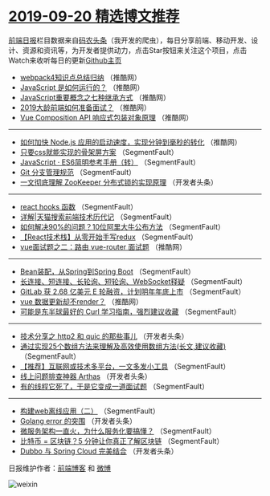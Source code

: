 # [2019-09-20 精选博文推荐](https://toutiao.qdkfweb.cn/date/2019/09/20)

[前端日报](https://qdkfweb.cn/c/news)栏目数据来自[码农头条](https://toutiao.qdkfweb.cn/)（我开发的爬虫），每日分享前端、移动开发、设计、资源和资讯等，为开发者提供动力，点击Star按钮来关注这个项目，点击Watch来收听每日的更新[Github主页](https://github.com/kujian/frontendDaily)
* [webpack4知识点总结归纳](https://toutiao.qdkfweb.cn/125470.html) （推酷网）
* [JavaScript 是如何运行的？](https://toutiao.qdkfweb.cn/125467.html) （推酷网）
* [JavaScript重要概念之七种继承方式](https://toutiao.qdkfweb.cn/125465.html) （推酷网）
* [2019大龄前端如何准备面试？](https://toutiao.qdkfweb.cn/125463.html) （推酷网）
* [Vue Composition API 响应式包装对象原理](https://toutiao.qdkfweb.cn/125468.html) （推酷网）

***
* [如何加快 Node.js 应用的启动速度，实现分钟到毫秒的转化](https://toutiao.qdkfweb.cn/125469.html) （推酷网）
* [只要css就能实现的骨架屏方案](https://toutiao.qdkfweb.cn/125430.html) （SegmentFault）
* [JavaScript · ES6简明参考手册（转）](https://toutiao.qdkfweb.cn/125443.html) （SegmentFault）
* [Git 分支管理规范](https://toutiao.qdkfweb.cn/125436.html) （SegmentFault）
* [一文彻底理解 ZooKeeper 分布式锁的实现原理](https://toutiao.qdkfweb.cn/125447.html) （开发者头条）

***
* [react hooks 函数](https://toutiao.qdkfweb.cn/125441.html) （SegmentFault）
* [详解|天猫搜索前端技术历代记](https://toutiao.qdkfweb.cn/125431.html) （SegmentFault）
* [如何解决90%的问题？10位阿里大牛公布方法](https://toutiao.qdkfweb.cn/125442.html) （SegmentFault）
* [【React技术栈】从零开始手写redux](https://toutiao.qdkfweb.cn/125432.html) （SegmentFault）
* [vue面试题之二：路由 vue-router 面试题](https://toutiao.qdkfweb.cn/125462.html) （推酷网）

***
* [Bean装配，从Spring到Spring Boot](https://toutiao.qdkfweb.cn/125444.html) （SegmentFault）
* [长连接、短连接、长轮询、短轮询、WebSocket释疑](https://toutiao.qdkfweb.cn/125434.html) （SegmentFault）
* [GitLab 获 2.68 亿美元 E 轮融资，计划明年年底上市](https://toutiao.qdkfweb.cn/125445.html) （SegmentFault）
* [vue 数据更新却不render？](https://toutiao.qdkfweb.cn/125466.html) （推酷网）
* [可能是东半球最好的 Curl 学习指南，强烈建议收藏](https://toutiao.qdkfweb.cn/125437.html) （SegmentFault）

***
* [技术分享之 http2 和 quic 的那些事儿](https://toutiao.qdkfweb.cn/125448.html) （开发者头条）
* [通过实现25个数组方法来理解及高效使用数组方法(长文,建议收藏)](https://toutiao.qdkfweb.cn/125427.html) （SegmentFault）
* [【推荐】互联网或技术多平台，一文多发小工具](https://toutiao.qdkfweb.cn/125438.html) （SegmentFault）
* [线上问题排查神器 Arthas](https://toutiao.qdkfweb.cn/125449.html) （开发者头条）
* [有的线程它死了，于是它变成一道面试题](https://toutiao.qdkfweb.cn/125428.html) （SegmentFault）

***
* [构建web离线应用（二）](https://toutiao.qdkfweb.cn/125439.html) （SegmentFault）
* [Golang error 的突围](https://toutiao.qdkfweb.cn/125450.html) （开发者头条）
* [微服务架构一直火，为什么服务化要搞懂？](https://toutiao.qdkfweb.cn/125429.html) （SegmentFault）
* [比特币 = 区块链？5 分钟让你真正了解区块链](https://toutiao.qdkfweb.cn/125440.html) （SegmentFault）
* [Dubbo 与 Spring Cloud 完美结合](https://toutiao.qdkfweb.cn/125452.html) （开发者头条）

日报维护作者：[前端博客](https://qdkfweb.cn/) 和 [微博](https://qdkfweb.cn/go/weibo)

![weixin](https://user-images.githubusercontent.com/3055447/38468989-651132ac-3b80-11e8-8e6b-15122322a9d7.png)